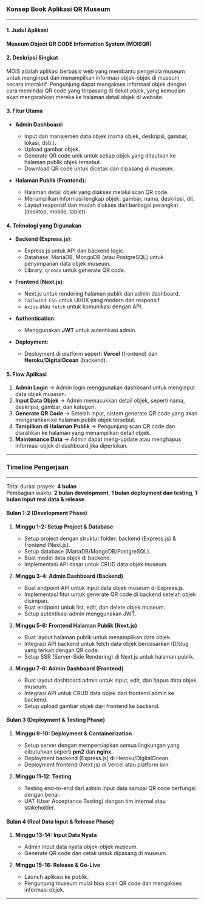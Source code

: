 
### **Konsep Book Aplikasi QR Museum**
---

#### 1. **Judul Aplikasi**
**Museum Object QR CODE Information System (MOISQR)**

#### 2. **Deskripsi Singkat**
MOIS adalah aplikasi berbasis web yang membantu pengelola museum untuk menginput dan menampilkan informasi objek-objek di museum secara interaktif. Pengunjung dapat mengakses informasi objek dengan cara memindai QR code yang terpasang di dekat objek, yang kemudian akan mengarahkan mereka ke halaman detail objek di website.

#### 3. **Fitur Utama**
- **Admin Dashboard:**
  - Input dan manajemen data objek (nama objek, deskripsi, gambar, lokasi, dsb.).
  - Upload gambar objek.
  - Generate QR code unik untuk setiap objek yang ditautkan ke halaman publik objek tersebut.
  - Download QR code untuk dicetak dan dipasang di museum.
  
- **Halaman Publik (Frontend):**
  - Halaman detail objek yang diakses melalui scan QR code.
  - Menampilkan informasi lengkap objek: gambar, nama, deskripsi, dll.
  - Layout responsif dan mudah diakses dari berbagai perangkat (desktop, mobile, tablet).

#### 4. **Teknologi yang Digunakan**
- **Backend (Express.js)**:
  - Express.js untuk API dan backend logic.
  - Database: MariaDB, MongoDB (atau PostgreSQL) untuk penyimpanan data objek museum.
  - Library: `qrcode` untuk generate QR code.
  
- **Frontend (Next.js)**:
  - Next.js untuk rendering halaman publik dan admin dashboard.
  - `Tailwind CSS` untuk UI/UX yang modern dan responsif.
  - `Axios` atau `fetch` untuk komunikasi dengan API.

- **Authentication**: 
  - Menggunakan **JWT** untuk autentikasi admin.

- **Deployment**:
  - Deployment di platform seperti **Vercel** (frontend) dan **Heroku**/**DigitalOcean** (backend).

#### 5. **Flow Aplikasi**
1. **Admin Login** → Admin login menggunakan dashboard untuk menginput data objek museum.
2. **Input Data Objek** → Admin memasukkan detail objek, seperti nama, deskripsi, gambar, dan kategori.
3. **Generate QR Code** → Setelah input, sistem generate QR code yang akan mengarahkan ke halaman publik objek tersebut.
4. **Tampilkan di Halaman Publik** → Pengunjung scan QR code dan diarahkan ke halaman yang menampilkan detail objek.
5. **Maintenance Data** → Admin dapat meng-update atau menghapus informasi objek di dashboard jika diperlukan.

---

### **Timeline Pengerjaan**
---

Total durasi proyek: **4 bulan**  
Pembagian waktu: **2 bulan development**, **1 bulan deployment dan testing**, **1 bulan input real data & release**.

#### **Bulan 1-2 (Development Phase)**
1. **Minggu 1-2: Setup Project & Database**
   - Setup project dengan struktur folder: backend (Express.js) & frontend (Next.js).
   - Setup database (MariaDB/MongoDB/PostgreSQL).
   - Buat model data objek di backend.
   - Implementasi API dasar untuk CRUD data objek museum.

2. **Minggu 3-4: Admin Dashboard (Backend)**
   - Buat endpoint API untuk input data objek museum di Express.js.
   - Implementasi fitur untuk generate QR code di backend setelah objek disimpan.
   - Buat endpoint untuk list, edit, dan delete objek museum.
   - Setup autentikasi admin menggunakan JWT.
   
3. **Minggu 5-6: Frontend Halaman Publik (Next.js)**
   - Buat layout halaman publik untuk menampilkan data objek.
   - Integrasi API backend untuk fetch data objek berdasarkan ID/slug yang terkait dengan QR code.
   - Setup SSR (Server-Side Rendering) di Next.js untuk halaman publik.

4. **Minggu 7-8: Admin Dashboard (Frontend)**
   - Buat layout dashboard admin untuk input, edit, dan hapus data objek museum.
   - Integrasi API untuk CRUD data objek dari frontend admin ke backend.
   - Setup upload gambar objek dari frontend ke backend.

#### **Bulan 3 (Deployment & Testing Phase)**
1. **Minggu 9-10: Deployment & Containerization**
   - Setup server dengan mempersiapkan semua lingkungan yang dibutuhkan seperti **pm2** dan **nginx**.
   - Deployment backend (Express.js) di Heroku/DigitalOcean.
   - Deployment frontend (Next.js) di Vercel atau platform lain.
   
2. **Minggu 11-12: Testing**
   - Testing end-to-end dari admin input data sampai QR code berfungsi dengan benar.
   - UAT (User Acceptance Testing) dengan tim internal atau stakeholder.

#### **Bulan 4 (Real Data Input & Release Phase)**
1. **Minggu 13-14: Input Data Nyata**
   - Admin input data nyata objek-objek museum.
   - Generate QR code dan cetak untuk dipasang di museum.

2. **Minggu 15-16: Release & Go-Live**
   - Launch aplikasi ke publik.
   - Pengunjung museum mulai bisa scan QR code dan mengakses informasi objek.

---
